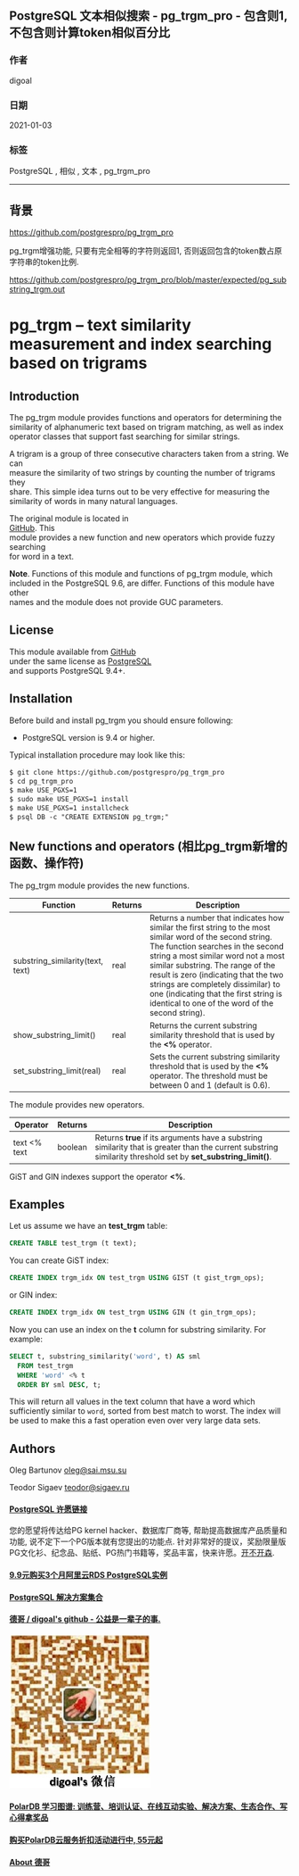 ## PostgreSQL 文本相似搜索 - pg_trgm_pro - 包含则1, 不包含则计算token相似百分比  
  
### 作者  
digoal  
  
### 日期  
2021-01-03   
  
### 标签  
PostgreSQL , 相似 , 文本 , pg_trgm_pro   
  
----  
  
## 背景  
https://github.com/postgrespro/pg_trgm_pro  
  
pg_trgm增强功能, 只要有完全相等的字符则返回1, 否则返回包含的token数占原字符串的token比例.  
  
https://github.com/postgrespro/pg_trgm_pro/blob/master/expected/pg_substring_trgm.out  
  
# pg_trgm – text similarity measurement and index searching based on trigrams  
  
## Introduction  
  
The pg_trgm module provides functions and operators for determining the  
similarity of alphanumeric text based on trigram matching, as well as index  
operator classes that support fast searching for similar strings.  
  
A trigram is a group of three consecutive characters taken from a string. We can  
measure the similarity of two strings by counting the number of trigrams they  
share. This simple idea turns out to be very effective for measuring the  
similarity of words in many natural languages.  
  
The original module is located in  
[GitHub](https://github.com/postgres/postgres/tree/master/contrib/pg_trgm). This  
module provides a new function and new operators which provide fuzzy searching  
for word in a text.  
  
**Note**. Functions of this module and functions of pg_trgm module, which  
included in the PostgreSQL 9.6, are differ. Functions of this module have other  
names and the module does not provide GUC parameters.  
  
## License  
  
This module available from [GitHub](https://github.com/postgrespro/pg_trgm_pro)  
under the same license as [PostgreSQL](http://www.postgresql.org/about/licence/)  
and supports PostgreSQL 9.4+.  
  
## Installation  
  
Before build and install pg_trgm you should ensure following:  
  
* PostgreSQL version is 9.4 or higher.  
  
Typical installation procedure may look like this:  
  
    $ git clone https://github.com/postgrespro/pg_trgm_pro  
    $ cd pg_trgm_pro  
    $ make USE_PGXS=1  
    $ sudo make USE_PGXS=1 install  
    $ make USE_PGXS=1 installcheck  
    $ psql DB -c "CREATE EXTENSION pg_trgm;"  
  
## New functions and operators (相比pg_trgm新增的函数、操作符)  
  
The pg_trgm module provides the new functions.  
  
|            Function              | Returns |                      Description  
| -------------------------------- | ------- | ---------------------------------------------------  
| substring_similarity(text, text) | real    | Returns a number that indicates how similar the first string to the most similar word of the second string. The function searches in the second string a most similar word not a most similar substring. The range of the result is zero (indicating that the two strings are completely dissimilar) to one (indicating that the first string is identical to one of the word of the second string).  
| show_substring_limit()           | real    | Returns the current substring similarity threshold that is used by the **<%** operator.  
| set_substring_limit(real)        | real    | Sets the current substring similarity threshold that is used by the **<%** operator. The threshold must be between 0 and 1 (default is 0.6).  
  
The module provides new operators.   
  
|    Operator    | Returns |                      Description  
| -------------- | ------- | ---------------------------------------------------  
| text <% text   | boolean | Returns **true** if its arguments have a substring similarity that is greater than the current substring similarity threshold set by **set_substring_limit()**.  
  
GiST and GIN indexes support the operator **<%**.  
  
## Examples  
  
Let us assume we have an **test_trgm** table:  
  
```sql  
CREATE TABLE test_trgm (t text);  
```  
  
You can create GiST index:  
  
```sql  
CREATE INDEX trgm_idx ON test_trgm USING GIST (t gist_trgm_ops);  
```  
  
or GIN index:  
  
```sql  
CREATE INDEX trgm_idx ON test_trgm USING GIN (t gin_trgm_ops);  
```  
  
Now you can use an index on the **t** column for substring similarity. For example:  
  
```sql  
SELECT t, substring_similarity('word', t) AS sml  
  FROM test_trgm  
  WHERE 'word' <% t  
  ORDER BY sml DESC, t;  
```  
  
This will return all values in the text column that have a word which  
sufficiently similar to `word`, sorted from best match to worst. The index will be used to make this a fast operation even over very large data sets.  
  
## Authors  
  
Oleg Bartunov <oleg@sai.msu.su>  
  
Teodor Sigaev <teodor@sigaev.ru>  
   
  
#### [PostgreSQL 许愿链接](https://github.com/digoal/blog/issues/76 "269ac3d1c492e938c0191101c7238216")
您的愿望将传达给PG kernel hacker、数据库厂商等, 帮助提高数据库产品质量和功能, 说不定下一个PG版本就有您提出的功能点. 针对非常好的提议，奖励限量版PG文化衫、纪念品、贴纸、PG热门书籍等，奖品丰富，快来许愿。[开不开森](https://github.com/digoal/blog/issues/76 "269ac3d1c492e938c0191101c7238216").  
  
  
#### [9.9元购买3个月阿里云RDS PostgreSQL实例](https://www.aliyun.com/database/postgresqlactivity "57258f76c37864c6e6d23383d05714ea")
  
  
#### [PostgreSQL 解决方案集合](https://yq.aliyun.com/topic/118 "40cff096e9ed7122c512b35d8561d9c8")
  
  
#### [德哥 / digoal's github - 公益是一辈子的事.](https://github.com/digoal/blog/blob/master/README.md "22709685feb7cab07d30f30387f0a9ae")
  
  
![digoal's wechat](../pic/digoal_weixin.jpg "f7ad92eeba24523fd47a6e1a0e691b59")
  
  
#### [PolarDB 学习图谱: 训练营、培训认证、在线互动实验、解决方案、生态合作、写心得拿奖品](https://www.aliyun.com/database/openpolardb/activity "8642f60e04ed0c814bf9cb9677976bd4")
  
  
#### [购买PolarDB云服务折扣活动进行中, 55元起](https://www.aliyun.com/activity/new/polardb-yunparter?userCode=bsb3t4al "e0495c413bedacabb75ff1e880be465a")
  
  
#### [About 德哥](https://github.com/digoal/blog/blob/master/me/readme.md "a37735981e7704886ffd590565582dd0")
  
